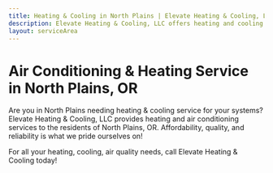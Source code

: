 ```yaml
---
title: Heating & Cooling in North Plains | Elevate Heating & Cooling, LLC
description: Elevate Heating & Cooling, LLC offers heating and cooling services in North Plains, OR.
layout: serviceArea
---
```


# Air Conditioning & Heating Service in North Plains, OR

Are you in North Plains needing heating & cooling service for your systems? Elevate Heating & Cooling, LLC provides heating and air conditioning services to the residents of North Plains, OR. Affordability, quality, and reliability is what we pride ourselves on!

For all your heating, cooling, air quality needs, call Elevate Heating & Cooling today!
